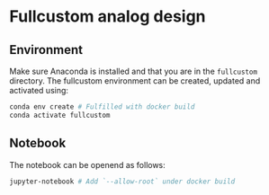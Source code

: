 # Fullcustom analog design

## Environment

Make sure Anaconda is installed and that you are in the `fullcustom` directory. The fullcustom environment can be created, updated and activated using:

```sh
conda env create # Fulfilled with docker build
conda activate fullcustom
```

## Notebook

The notebook can be openend as follows:

```sh
jupyter-notebook # Add `--allow-root` under docker build
```
